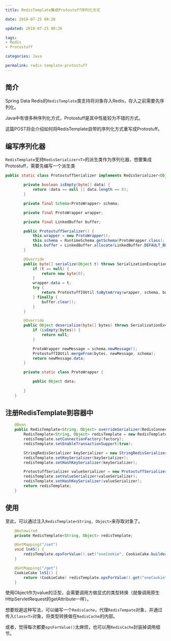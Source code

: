 ```yaml
---
title: RedisTemplate集成Protostuff序列化方式

date: 2018-07-25 08:26

updated: 2018-07-25 08:26

tags:
- Redis
- Protostuff

categories: Java

permalink: redis-template-protostuff
---
```




## 简介

Spring Data Redis的`RedisTemplate`类支持将对象存入Redis，存入之前需要先序列化。

Java中有很多种序列化方式，Protostuff是其中性能较为不错的方式。

这篇POST将会介绍如何将RedisTemplate自带的序列化方式重写成Protostuff。



## 编写序列化器

`RedisTemplate`支持`RedisSerializer<T>`的派生类作为序列化器，想要集成Protostuff，需要先编写一个派生类

~~~java
public static class ProtostuffSerializer implements RedisSerializer<Object> {

        private boolean isEmpty(byte[] data) {
            return (data == null || data.length == 0);
        }

        private final Schema<ProtoWrapper> schema;

        private final ProtoWrapper wrapper;

        private final LinkedBuffer buffer;

        public ProtostuffSerializer() {
            this.wrapper = new ProtoWrapper();
            this.schema = RuntimeSchema.getSchema(ProtoWrapper.class);
            this.buffer = LinkedBuffer.allocate(LinkedBuffer.DEFAULT_BUFFER_SIZE);
        }

        @Override
        public byte[] serialize(Object t) throws SerializationException {
            if (t == null) {
                return new byte[0];
            }
            wrapper.data = t;
            try {
                return ProtostuffIOUtil.toByteArray(wrapper, schema, buffer);
            } finally {
                buffer.clear();
            }
        }

        @Override
        public Object deserialize(byte[] bytes) throws SerializationException {
            if (isEmpty(bytes)) {
                return null;
            }

            ProtoWrapper newMessage = schema.newMessage();
            ProtostuffIOUtil.mergeFrom(bytes, newMessage, schema);
            return newMessage.data;
        }

        private static class ProtoWrapper {

            public Object data;
            
        }
    }
~~~



## 注册RedisTemplate到容器中

~~~java
    @Bean
    public RedisTemplate<String, Object> overrideSerializer(RedisConnectionFactory factory) {
        RedisTemplate<String, Object> redisTemplate = new RedisTemplate<>();
        redisTemplate.setConnectionFactory(factory);
        redisTemplate.setEnableTransactionSupport(true);

        StringRedisSerializer keySerializer = new StringRedisSerializer();
        redisTemplate.setKeySerializer(keySerializer);
        redisTemplate.setHashKeySerializer(keySerializer);

        ProtostuffSerializer valueSerializer = new ProtostuffSerializer();
        redisTemplate.setValueSerializer(valueSerializer);
        redisTemplate.setHashKeySerializer(valueSerializer);
        return redisTemplate;
    }
~~~



## 使用

至此，可以通过注入`RedisTemplate<String, Object>`来存取对象了。

~~~java
    @Autowired
    private RedisTemplate<String, Object> redisTemplate;

    @GetMapping("/set")
    void ln45() {
        redisTemplate.opsForValue().set("oneCookie", CookieCake.builder().name("曲奇蛋糕").quantity(1).build());
    }

    @GetMapping("/get")
    CookieCake ln51() {
        return (CookieCake) redisTemplate.opsForValue().get("oneCookie");
    }
~~~



使用Object作为value的泛型，会需要调用方做显式的类型转换（就像调用原生HttpServletRequest的getAttribute一样）。

想要规避这种写法，可以编写一个`RedisCache`，代理`RedisTempate`对象，并通过传入`Class<T>`对象，将类型转换做在`RedisCache`的内部。

或者，觉得每次都要`opsForValue()`太麻烦，也可以用`RedisCache`封装掉调用细节。